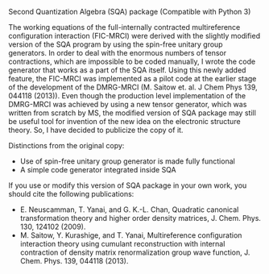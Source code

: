 
Second Quantization Algebra (SQA) package (Compatible with Python 3)

The working equations of the full-internally contracted multireference configuration interaction (FIC-MRCI) were derived with the slightly modified version of the SQA program by using the spin-free unitary group generators. In order to deal with the enormous numbers of tensor contractions, which are impossible to be coded manually, I wrote the code generator that works as a part of the SQA itself. Using this newly added feature, the FIC-MRCI was implemented as a pilot code at the earlier stage of the development of the DMRG-MRCI (M. Saitow et. al. J Chem Phys 139, 044118 (2013)). Even though the production level implementation of the DMRG-MRCI was achieved by using a new tensor generator, which was written from scratch by MS, the modified version of SQA package may still be useful tool for invention of the new idea on the electronic structure theory. So, I have decided to publicize the copy of it.

Distinctions from the original copy:

  * Use of spin-free unitary group generator is made fully functional
  * A simple code generator integrated inside SQA

If you use or modify this version of SQA package in your own work, you should cite the following publications: 

  * E. Neuscamman, T. Yanai, and G. K.-L. Chan, Quadratic canonical transformation theory and higher order density matrices, J. Chem. Phys. 130, 124102 (2009).
  * M. Saitow, Y. Kurashige, and T. Yanai, Multireference configuration interaction theory using cumulant reconstruction with internal contraction of density matrix renormalization group wave function, J. Chem. Phys. 139, 044118 (2013).


